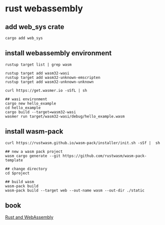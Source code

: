 # rust webassembly

## add web_sys crate

``` shell
cargo add web_sys
```


## install webassembly environment

``` shell
rustup target list | grep wasm

rustup target add wasm32-wasi
rustup target add wasm32-unknown-emscripten
rustup target add wasm32-unknown-unknown

curl https://get.wasmer.io -sSfL | sh

## wasi environment
cargo new hello_example
cd hello_example
cargo build --target=wasm32-wasi
wasmer run target/wasm32-wasi/debug/hello_example.wasm
```

## install wasm-pack

```
curl https://rustwasm.github.io/wasm-pack/installer/init.sh -sSf |  sh

## new a wasm pack project
wasm cargo generate --git https://github.com/rustwasm/wasm-pack-template

## change directory
cd $project

## build wasm
wasm-pack build
wasm-pack build --target web --out-name wasm --out-dir ./static
```

## book
[Rust and WebAssembly](https://rustwasm.github.io/docs/book/)
